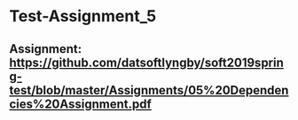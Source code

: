 # Test-Assignment_5
## Assignment: https://github.com/datsoftlyngby/soft2019spring-test/blob/master/Assignments/05%20Dependencies%20Assignment.pdf
